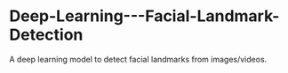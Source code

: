 # Deep-Learning---Facial-Landmark-Detection
A deep learning model to detect facial landmarks from images/videos.
